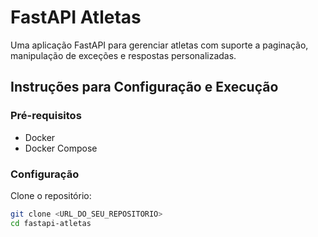 # FastAPI Atletas

Uma aplicação FastAPI para gerenciar atletas com suporte a paginação, manipulação de exceções e respostas personalizadas.

## Instruções para Configuração e Execução

### Pré-requisitos

- Docker
- Docker Compose

### Configuração

Clone o repositório:

```bash
git clone <URL_DO_SEU_REPOSITORIO>
cd fastapi-atletas
